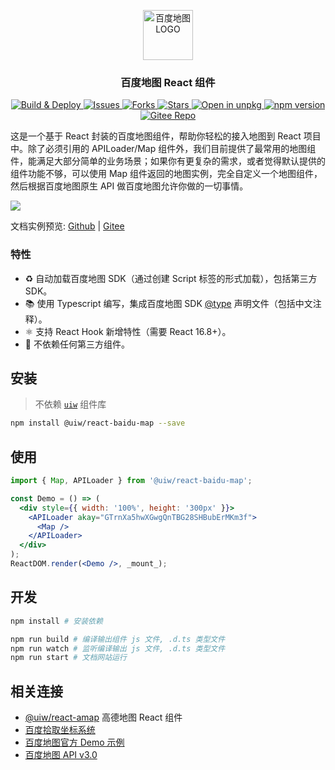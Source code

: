 <p align="center">
  <a href="https://github.com/uiwjs/react-baidu-map">
    <img src="https://uiwjs.github.io/react-baidu-map/logo.svg" height="80px" alt="百度地图 LOGO" />
  </a>
</p>
<h3 align="center">百度地图 React 组件</h3>

<p align="center">
  <a href="https://github.com/uiwjs/react-baidu-map/actions">
    <img src="https://github.com/uiwjs/react-baidu-map/workflows/Build%20&%20Deploy/badge.svg" alt="Build & Deploy">
  </a>
  <a href="https://github.com/uiwjs/react-baidu-map/issues">
    <img src="https://img.shields.io/github/issues/uiwjs/react-baidu-map.svg" alt="Issues">
  </a>
  <a href="https://github.com/uiwjs/react-baidu-map/network">
    <img src="https://img.shields.io/github/forks/uiwjs/react-baidu-map.svg" alt="Forks">
  </a>
  <a href="https://github.com/uiwjs/react-baidu-map/stargazers">
    <img src="https://img.shields.io/github/stars/uiwjs/react-baidu-map.svg" alt="Stars">
  </a>
  <a href="https://uiwjs.github.io/npm-unpkg/#/pkg/@uiw/react-baidu-map/file/README.md">
    <img src="https://img.shields.io/badge/Open%20in-unpkg-blue" alt="Open in unpkg">
  </a>
  <a href="https://www.npmjs.com/package/@uiw/react-baidu-map">
    <img src="https://img.shields.io/npm/v/@uiw/react-baidu-map.svg" alt="npm version">
  </a>
  <a href="https://gitee.com/uiw/react-baidu-map">
    <img src="https://jaywcjlove.github.io/sb/ico/gitee.svg" alt="Gitee Repo">
  </a>
</p>

这是一个基于 React 封装的百度地图组件，帮助你轻松的接入地图到 React 项目中。除了必须引用的 APILoader/Map 组件外，我们目前提供了最常用的地图组件，能满足大部分简单的业务场景；如果你有更复杂的需求，或者觉得默认提供的组件功能不够，可以使用 Map 组件返回的地图实例，完全自定义一个地图组件，然后根据百度地图原生 API 做百度地图允许你做的一切事情。

![](https://user-images.githubusercontent.com/1680273/71525077-35126b00-290b-11ea-9a11-ffd8b30dc9b8.png)

文档实例预览: [Github](https://uiwjs.github.io/react-baidu-map/) | [Gitee](https://uiw.gitee.io/react-baidu-map/)

### 特性

- ♻️ 自动加载百度地图 SDK（通过创建 Script 标签的形式加载），包括第三方 SDK。
- 📚 使用 Typescript 编写，集成百度地图 SDK [@type](src/types) 声明文件（包括中文注释）。
- ⚛️ 支持 React Hook 新增特性（需要 React 16.8+）。
- 💝 不依赖任何第三方组件。

## 安装

> 不依赖 [`uiw`](https://github.com/uiwjs/uiw) 组件库

```bash
npm install @uiw/react-baidu-map --save
```

## 使用

<!--DemoStart,bgWhite,codePen,codeSandbox-->
```jsx
import { Map, APILoader } from '@uiw/react-baidu-map';

const Demo = () => (
  <div style={{ width: '100%', height: '300px' }}>
    <APILoader akay="GTrnXa5hwXGwgQnTBG28SHBubErMKm3f">
      <Map />
    </APILoader>
  </div>
);
ReactDOM.render(<Demo />, _mount_);
```
<!--End-->

## 开发

```bash
npm install # 安装依赖

npm run build # 编译输出组件 js 文件, .d.ts 类型文件
npm run watch # 监听编译输出 js 文件, .d.ts 类型文件
npm run start # 文档网站运行
```

## 相关连接

- [@uiw/react-amap](https://github.com/uiwjs/react-amap) 高德地图 React 组件
- [百度拾取坐标系统](https://api.map.baidu.com/lbsapi/getpoint/index.html) 
- [百度地图官方 Demo 示例](https://lbsyun.baidu.com/jsdemo.htm) 
- [百度地图 API v3.0](https://lbsyun.baidu.com/cms/jsapi/reference/jsapi_reference_3_0.html) 
